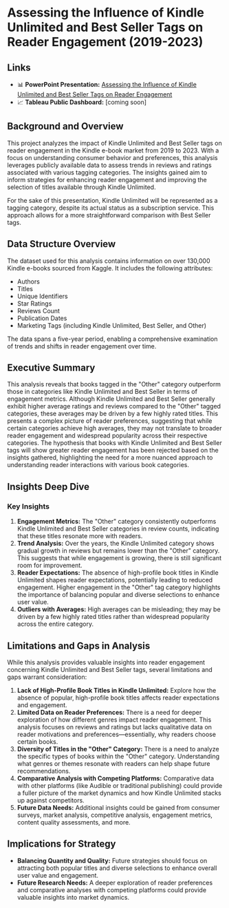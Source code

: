 # Assessing the Influence of Kindle Unlimited and Best Seller Tags on Reader Engagement (2019-2023)

## Links
- 📊 **PowerPoint Presentation:** [Assessing the Influence of Kindle Unlimited and Best Seller Tags on Reader Engagement](https://docs.google.com/presentation/d/1csdf5P3a28ffYUd5iM2mUeQD6E-zvhxq6cuCGDUFg1A/edit?usp=sharing)
- 📈 **Tableau Public Dashboard:** [coming soon]

## Background and Overview
This project analyzes the impact of Kindle Unlimited and Best Seller tags on reader engagement in the Kindle e-book market from 2019 to 2023. With a focus on understanding consumer behavior and preferences, this analysis leverages publicly available data to assess trends in reviews and ratings associated with various tagging categories. The insights gained aim to inform strategies for enhancing reader engagement and improving the selection of titles available through Kindle Unlimited. 

For the sake of this presentation, Kindle Unlimited will be represented as a tagging category, despite its actual status as a subscription service. This approach allows for a more straightforward comparison with Best Seller tags.

## Data Structure Overview
The dataset used for this analysis contains information on over 130,000 Kindle e-books sourced from Kaggle. It includes the following attributes:
- Authors
- Titles
- Unique Identifiers
- Star Ratings
- Reviews Count
- Publication Dates
- Marketing Tags (including Kindle Unlimited, Best Seller, and Other)

The data spans a five-year period, enabling a comprehensive examination of trends and shifts in reader engagement over time.

## Executive Summary
This analysis reveals that books tagged in the "Other" category outperform those in categories like Kindle Unlimited and Best Seller in terms of engagement metrics. Although Kindle Unlimited and Best Seller generally exhibit higher average ratings and reviews compared to the "Other" tagged categories, these averages may be driven by a few highly rated titles. This presents a complex picture of reader preferences, suggesting that while certain categories achieve high averages, they may not translate to broader reader engagement and widespread popularity across their respective categories. The hypothesis that books with Kindle Unlimited and Best Seller tags will show greater reader engagement has been rejected based on the insights gathered, highlighting the need for a more nuanced approach to understanding reader interactions with various book categories.

## Insights Deep Dive
### Key Insights
1. **Engagement Metrics:** The "Other" category consistently outperforms Kindle Unlimited and Best Seller categories in review counts, indicating that these titles resonate more with readers.
2. **Trend Analysis:** Over the years, the Kindle Unlimited category shows gradual growth in reviews but remains lower than the "Other" category. This suggests that while engagement is growing, there is still significant room for improvement.
3. **Reader Expectations:** The absence of high-profile book titles in Kindle Unlimited shapes reader expectations, potentially leading to reduced engagement. Higher engagement in the "Other" tag category highlights the importance of balancing popular and diverse selections to enhance user value.
4. **Outliers with Averages:** High averages can be misleading; they may be driven by a few highly rated titles rather than widespread popularity across the entire category.

## Limitations and Gaps in Analysis
While this analysis provides valuable insights into reader engagement concerning Kindle Unlimited and Best Seller tags, several limitations and gaps warrant consideration:
1. **Lack of High-Profile Book Titles in Kindle Unlimited:** Explore how the absence of popular, high-profile book titles affects reader expectations and engagement.
2. **Limited Data on Reader Preferences:** There is a need for deeper exploration of how different genres impact reader engagement. This analysis focuses on reviews and ratings but lacks qualitative data on reader motivations and preferences—essentially, why readers choose certain books.
3. **Diversity of Titles in the "Other" Category:** There is a need to analyze the specific types of books within the "Other" category. Understanding what genres or themes resonate with readers can help shape future recommendations.
4. **Comparative Analysis with Competing Platforms:** Comparative data with other platforms (like Audible or traditional publishing) could provide a fuller picture of the market dynamics and how Kindle Unlimited stacks up against competitors.
5. **Future Data Needs:** Additional insights could be gained from consumer surveys, market analysis, competitive analysis, engagement metrics, content quality assessments, and more.

## Implications for Strategy
- **Balancing Quantity and Quality:** Future strategies should focus on attracting both popular titles and diverse selections to enhance overall user value and engagement.
- **Future Research Needs:** A deeper exploration of reader preferences and comparative analyses with competing platforms could provide valuable insights into market dynamics.


